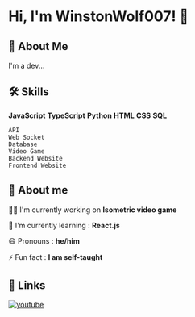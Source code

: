 # Hi, I'm WinstonWolf007! 👋


## 🚀 About Me
I'm a dev...


## 🛠 Skills
**JavaScript**
**TypeScript**
**Python**
**HTML**
**CSS**
**SQL**

```
API
Web Socket
Database
Video Game
Backend Website
Frontend Website
```


## 💪 About me
👩‍💻 I'm currently working on **Isometric video game**

🧠 I'm currently learning : **React.js**

😄 Pronouns : **he/him**

⚡️ Fun fact : **I am self-taught**


## 🔗 Links
[![youtube](https://cdn.icon-icons.com/icons2/2530/PNG/512/youtube_button_icon_151827.png)](https://www.youtube.com/@WinstonWolf007)
